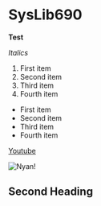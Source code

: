 # SysLib690

**Test**

*Italics* 

<ol>
  <li>First item</li>
  <li>Second item</li>
  <li>Third item</li>
  <li>Fourth item</li>
</ol>

<ul>
  <li>First item</li>
  <li>Second item</li>
  <li>Third item</li>
  <li>Fourth item</li>
</ul>

[Youtube](https://www.youtube.com/)

![Nyan!](https://pixelcorner.fr/cdn/shop/articles/1200x768_le-mythique-nyan-cat-est-mis-aux-encheres.webp?v=1664120375&width=1000)


## Second Heading
